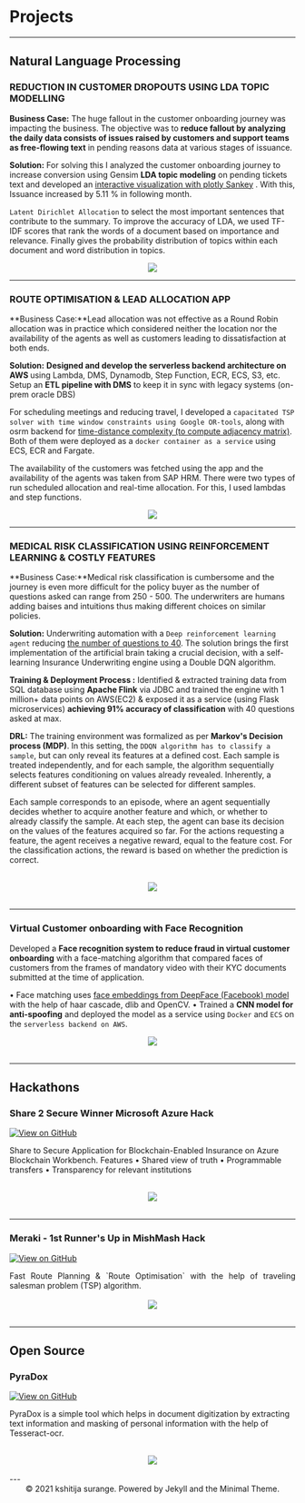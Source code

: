 # Projects
---
## Natural Language Processing

### REDUCTION IN CUSTOMER DROPOUTS USING LDA TOPIC MODELLING

<!-- My complete implementation of assignments and projects in [***CS224n: Natural Language Processing with Deep Learning***](http://web.stanford.edu/class/cs224n/) by Stanford (Winter, 2019).

[![View on GitHub](https://img.shields.io/badge/GitHub-View_on_GitHub-blue?logo=GitHub)](https://github.com/chriskhanhtran/CS224n-NLP-Solutions/tree/master/assignments/) -->

**Business Case:** The huge fallout in the customer onboarding journey was impacting the business. The objective was to <b>reduce fallout by analyzing the daily data consists of issues raised by customers and support teams as free-flowing text</b> in pending reasons data at various stages of issuance. 
<!-- ([GitHub](https://github.com/chriskhanhtran/CS224n-NLP-Solutions/tree/master/assignments/)). -->

**Solution:** For solving this I analyzed the customer onboarding journey to increase conversion using Gensim <b> LDA topic modeling</b>  on pending tickets text and developed  an <u> interactive visualization with plotly Sankey</u> . With this, Issuance increased by 5.11 % in following month. 

`Latent Dirichlet Allocation` to select the most important sentences that contribute to the summary. To improve the accuracy of LDA, we used TF-IDF scores that rank the words of a document based on importance and relevance.
Finally gives the probability distribution of topics within each document and word distribution in topics.

<center><img src="images/nlp.png"/></center>

---
### ROUTE OPTIMISATION & LEAD ALLOCATION APP

<!-- 
[![Run in Google Colab](https://img.shields.io/badge/Colab-Run_in_Google_Colab-blue?logo=Google&logoColor=FDBA18)](https://colab.research.google.com/drive/1f32gj5IYIyFipoINiC8P3DvKat-WWLUK) -->

**Business Case:**Lead allocation was not effective as a Round Robin allocation was in practice which considered neither the location nor the availability of the agents as well as customers leading to dissatisfaction at both ends.

**Solution:** <b>Designed and develop the serverless backend architecture on AWS </b> using Lambda, DMS, Dynamodb, Step Function, ECR, ECS, S3, etc. Setup an <b>ETL pipeline with DMS</b> to keep it in sync with legacy systems (on-prem oracle DBS)

For scheduling meetings and reducing travel, I developed a `capacitated TSP solver with time window constraints using Google OR-tools`, along with osrm backend for <u>time-distance complexity (to compute adjacency matrix)</u>. Both of them were deployed as a `docker container as a service` using ECS, ECR and Fargate.

The availability of the customers was fetched using the app and the availability of the agents was taken from SAP HRM. There were two types of run scheduled allocation and real-time allocation. For this, I used lambdas and step functions. 

<center><img src="images/BERT-classification.png"/></center>

---
### MEDICAL RISK CLASSIFICATION USING REINFORCEMENT LEARNING & COSTLY FEATURES

<!-- [![Open Notebook](https://img.shields.io/badge/Jupyter-Open_Notebook-blue?logo=Jupyter)](projects/detect-food-trends-facebook.html)
[![View on GitHub](https://img.shields.io/badge/GitHub-View_on_GitHub-blue?logo=GitHub)](https://github.com/chriskhanhtran/facebook-detect-food-trends) -->

**Business Case:**Medical risk classification is cumbersome and the journey is even more difficult for the policy buyer as the number of questions asked can range from 250 - 500. The underwriters are humans adding baises and intuitions thus making different choices on similar policies.

**Solution:** Underwriting automation with a `Deep reinforcement learning agent` reducing <u>the number of questions to 40</u>. The solution brings the first implementation of the artificial brain taking a crucial decision, with a self-learning Insurance Underwriting engine using a Double DQN algorithm.

**Training & Deployment Process :**
Identified & extracted training data from SQL database using <b>Apache Flink</b> via JDBC and trained the engine with 1 million+ data points on AWS(EC2) & exposed it as a service (using Flask microservices) <b>achieving 91% accuracy of classification</b> with 40 questions asked at max.

**DRL:**
The training environment was formalized as per <b>Markov's Decision process (MDP)</b>. In this setting, the `DDQN algorithm has to classify a sample`, but can only reveal its features at a defined cost. Each sample is treated independently, and for each sample, the algorithm sequentially selects features conditioning on values already revealed. Inherently, a different subset of features can be selected for different samples.

Each sample corresponds to an episode, where an agent sequentially decides whether to acquire another feature and which, or whether to already classify the sample. At each step, the agent can base its decision on the values of the features acquired so far. For the actions requesting a feature, the agent receives a negative reward, equal to the feature cost. For the classification actions, the reward is based on whether the prediction is correct.


<br>
<center><img src="images/fb-food-trends.png"></center>
<br>

---
### Virtual Customer onboarding with Face Recognition

Developed a <b>Face recognition system to reduce fraud in virtual customer onboarding</b> with a face-matching algorithm that compared faces of customers from the frames of mandatory video with their KYC documents submitted at the time of application.

• Face matching uses <u>face embeddings from DeepFace (Facebook) model</u> with the help of haar cascade, dlib and OpenCV.
• Trained a <b>CNN model for anti-spoofing</b> and deployed the model as a service using `Docker` and `ECS` on the `serverless backend on AWS`.
<br>
<center><img src="images/detect-spam-nlp.png"/></center>
<br>

---
## Hackathons

### Share 2 Secure Winner <b>Microsoft Azure</b> Hack

[![View on GitHub](https://img.shields.io/badge/GitHub-View_on_GitHub-blue?logo=GitHub)](https://github.com/kshitija-surange/Share-To-Secure)

Share to Secure Application for Blockchain-Enabled Insurance on Azure Blockchain Workbench. 
Features 
• Shared view of truth 
• Programmable transfers 
• Transparency for relevant institutions 

<br>
<center><img src="images/credit-risk-webapp.png"/></center>
<br>

---
### Meraki - 1st Runner's Up in MishMash Hack 

[![View on GitHub](https://img.shields.io/badge/GitHub-View_on_GitHub-blue?logo=GitHub)](https://github.com/kshitija-surange/Meraki-mishmash)

<div style="text-align: justify">Fast Route Planning & `Route Optimisation` with the help of traveling salesman problem (TSP) algorithm.</div>
<br>
<center><img src="images/ames-house-price.jpg"/></center>
<br>

---
## Open Source

### PyraDox
[![View on GitHub](https://img.shields.io/badge/GitHub-View_on_GitHub-blue?logo=GitHub)](https://github.com/kshitija-surange/PyraDox)

PyraDox is a simple tool which helps in document digitization by extracting text information and masking of personal information with the help of Tesseract-ocr.

<br>
<center><img src="images/pyradox_feat.jpg"/></center>
<br>
---
<center>© 2021 kshitija surange. Powered by Jekyll and the Minimal Theme.</center>
